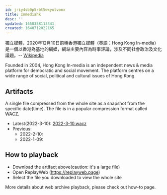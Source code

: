 ```yaml
---
id: jriy4sb0p5rbt5wxyulvonx
title: Inmediahk
desc: ''
updated: 1650358113341
created: 1648712022165
---
```


>
獨立媒體，2020年12月10日前稱香港獨立媒體（英語：Hong Kong In-media）是一個以香港為基地的網媒，網站主要內容為時事評論，涉及不同社會政治及文化議題。-- [Wikipedia](https://zh.wikipedia.org/wiki/%E7%8D%A8%E7%AB%8B%E5%AA%92%E9%AB%94_inmediahk.net)

Founded in 2004, Hong Kong In-media is an independent news & media platform for democratic and social movement. The platform centres on a wide range of social, political and cultural issues of Hong Kong.



## Artifacts 

A single file compressed from the whole site as a snapshot from the specific date(time). The file is in a popular compression format called WACZ. 

- Latest(2022-3-10): [2022-3-10.wacz](https://bafybeieldyl7quzpuqldxbs7ib7th43bkjhcx3vl4b3gvdbkn57mzzpneq.ipfs.dweb.link/fixtures/inmediahk-03_30_2022.wacz)
- Previous: 
    - 2022-2-10:
    - 2022-1-09:

## How to playback

- Download the artifact above(caution: it's a large file)
- Open ReplayWeb (https://replayweb.page)
- Select the file you downloaded to view the whole site

More details about web archive playback, please check out how-to page. 
